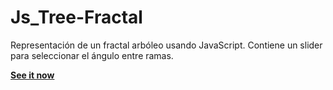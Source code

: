 # Js_Tree-Fractal

Representación de un fractal arbóleo usando JavaScript. Contiene un slider para seleccionar el ángulo entre ramas.

**[See it now]()**
